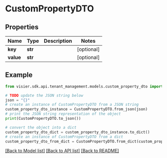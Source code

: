 # CustomPropertyDTO


## Properties

Name | Type | Description | Notes
------------ | ------------- | ------------- | -------------
**key** | **str** |  | [optional] 
**value** | **str** |  | [optional] 

## Example

```python
from visier.sdk.api.tenant_management.models.custom_property_dto import CustomPropertyDTO

# TODO update the JSON string below
json = "{}"
# create an instance of CustomPropertyDTO from a JSON string
custom_property_dto_instance = CustomPropertyDTO.from_json(json)
# print the JSON string representation of the object
print(CustomPropertyDTO.to_json())

# convert the object into a dict
custom_property_dto_dict = custom_property_dto_instance.to_dict()
# create an instance of CustomPropertyDTO from a dict
custom_property_dto_from_dict = CustomPropertyDTO.from_dict(custom_property_dto_dict)
```
[[Back to Model list]](../README.md#documentation-for-models) [[Back to API list]](../README.md#documentation-for-api-endpoints) [[Back to README]](../README.md)


